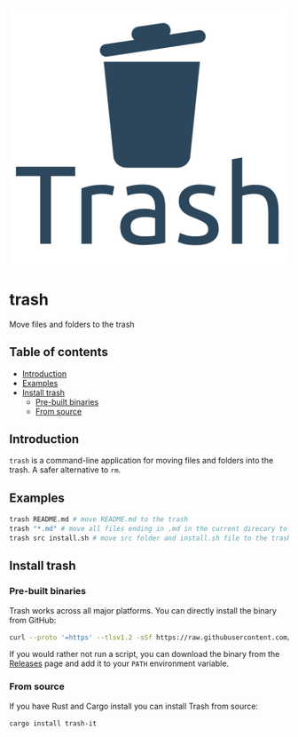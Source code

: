 # ![trash](logo.svg)

<!-- omit in toc -->
# trash

Move files and folders to the trash

<!-- omit in toc -->
## Table of contents

- [Introduction](#introduction)
- [Examples](#examples)
- [Install trash](#install-trash)
  - [Pre-built binaries](#pre-built-binaries)
  - [From source](#from-source)

## Introduction

`trash` is a command-line application for moving files and folders into the trash. A safer alternative to `rm`.

## Examples

```sh
trash README.md # move README.md to the trash
trash "*.md" # move all files ending in .md in the current direcory to the trash
trash src install.sh # move src folder and install.sh file to the trash
```

## Install trash

### Pre-built binaries

Trash works across all major platforms. You can directly install the binary from GitHub:

```sh
curl --proto '=https' --tlsv1.2 -sSf https://raw.githubusercontent.com/JakeChampion/trash/master/install.sh | sh
```

If you would rather not run a script, you can download the binary from the [Releases](https://github.com/JakeChampion/trash/releases) page and add it to your `PATH` environment variable.

### From source

If you have Rust and Cargo install you can install Trash from source:

```sh
cargo install trash-it
```
